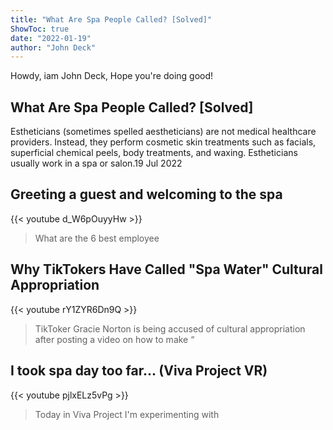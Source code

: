 ```yaml
---
title: "What Are Spa People Called? [Solved]"
ShowToc: true 
date: "2022-01-19"
author: "John Deck" 
---
```


Howdy, iam John Deck, Hope you're doing good!
## What Are Spa People Called? [Solved]
Estheticians (sometimes spelled aestheticians) are not medical healthcare providers. Instead, they perform cosmetic skin treatments such as facials, superficial chemical peels, body treatments, and waxing. Estheticians usually work in a spa or salon.19 Jul 2022

## Greeting a guest and welcoming to the spa
{{< youtube d_W6pOuyyHw >}}
>What are the 6 best employee 

## Why TikTokers Have Called "Spa Water" Cultural Appropriation
{{< youtube rY1ZYR6Dn9Q >}}
>TikToker Gracie Norton is being accused of cultural appropriation after posting a video on how to make “

## I took spa day too far... (Viva Project VR)
{{< youtube pjlxELz5vPg >}}
>Today in Viva Project I'm experimenting with 

